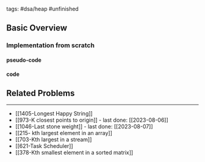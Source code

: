 tags: #dsa/heap #unfinished 



## Basic Overview

### Implementation from scratch
#### pseudo-code

#### code

## Related Problems
---
-  [[1405-Longest Happy String]]
- [[973-K closest points to origin]] - last done: [[2023-08-06]]
- [[1046-Last stone weight]] - last done: [[2023-08-07]]
- [[215- kth largest element in an array]]
- [[703-Kth largest in a stream]]
- [[621-Task Scheduler]]
- [[378-Kth smallest element in a sorted matrix]]




